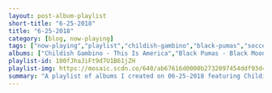 ```yaml
---
layout: post-album-playlist
short-title: "6-25-2018"
title: "6-25-2018"
category: [blog, now-playing]
tags: ["now-playing","playlist","childish-gambino","black-pumas","soccer-mommy","flasher","snail-mail","the-low-anthem","culture-abuse","courtney-marie-andrews","neko-case","painted-palms"]
albums: ["Childish Gambino - This Is America","Black Pumas - Black Moon Rising","Soccer Mommy - Clean","Flasher - Constant Image","Snail Mail - Lush","The Low Anthem - The Salt Doll Went to Measure the Depth of the Sea","Culture Abuse - Bay Dream","Courtney Marie Andrews - May Your Kindness Remain","Neko Case - Hell-On","Painted Palms - Horizons"]
playlist-id: 100fJhaJiFt9d7U1B61jZH
playlist-img: https://mosaic.scdn.co/640/ab67616d0000b2732097454ddf93d4fe9494e90cab67616d0000b2733504664c17b7b99a3cb7d116ab67616d0000b2735b3865880c7946fd6283db25ab67616d0000b27385ab7c452446953c3355b18a
summary: "A playlist of albums I created on 06-25-2018 featuring Childish Gambino, Black Pumas, Soccer Mommy, Flasher, Snail Mail, The Low Anthem, Culture Abuse, Courtney Marie Andrews, Neko Case, and Painted Palms"
---
```

